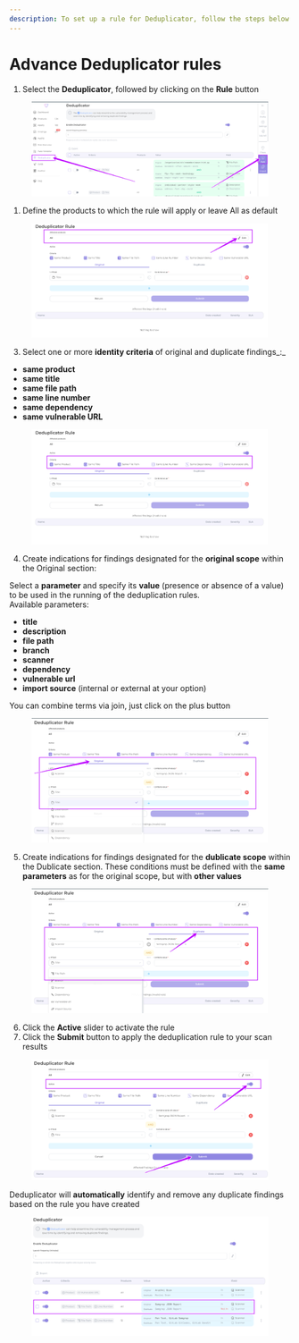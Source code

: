 ```yaml
---
description: To set up a rule for Deduplicator, follow the steps below
---
```


# Advance Deduplicator rules

1. Select the **Deduplicator**, followed by clicking on the **Rule** button

<figure><img src="../../../.gitbook/assets/image (6).png" alt=""><figcaption></figcaption></figure>

1. Define the products to which the rule will apply or leave All as default

<figure><img src="../../../.gitbook/assets/dedublic rule 1.png" alt=""><figcaption></figcaption></figure>

3. Select one or more **identity criteria** of original and duplicate findings_:_

* **same product**
* **same title**
* **same file path**
* **same line number**
* **same dependency**
* **same vulnerable URL**&#x20;

<figure><img src="../../../.gitbook/assets/dedubl rule 2.png" alt=""><figcaption></figcaption></figure>

4. Create indications for findings designated for the **original scope** within the Original section:

Select a **parameter** and specify its **value** (presence or absence of a value) to be used in the running of the deduplication rules.\
Available parameters:

* **title**
* **description**
* **file path**
* **branch**
* **scanner**
* **dependency**
* **vulnerable url**
* &#x20;**import source** (internal or external at your option)

You can combine terms via join, just click on the plus button

<figure><img src="../../../.gitbook/assets/dedubl rule3.png" alt=""><figcaption></figcaption></figure>

5. Create indications for findings designated for the **dublicate scope** within the Dublicate section. These conditions must be defined with the **same parameters** as for the original scope, but with **other values**

<figure><img src="../../../.gitbook/assets/dedublic rule 4.png" alt=""><figcaption></figcaption></figure>

6. Click the **Active** slider to activate the rule
7. Click the **Submit** button to apply the deduplication rule to your scan results

<figure><img src="../../../.gitbook/assets/dedubl rule 6.png" alt=""><figcaption></figcaption></figure>

Deduplicator will **automatically** identify and remove any duplicate findings based on the rule you have created

<figure><img src="../../../.gitbook/assets/dedubl 5.png" alt=""><figcaption></figcaption></figure>
